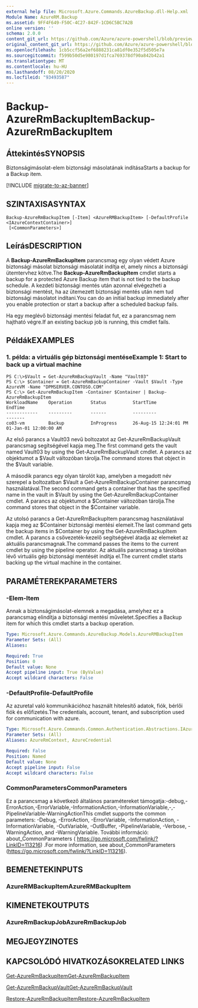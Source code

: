 ```yaml
---
external help file: Microsoft.Azure.Commands.AzureBackup.dll-Help.xml
Module Name: AzureRM.Backup
ms.assetid: 9FF4F649-F50C-4C27-842F-1CD6C5BC7A2B
online version: ''
schema: 2.0.0
content_git_url: https://github.com/Azure/azure-powershell/blob/preview/src/ResourceManager/AzureBackup/Commands.AzureBackup/help/Backup-AzureRmBackupItem.md
original_content_git_url: https://github.com/Azure/azure-powershell/blob/preview/src/ResourceManager/AzureBackup/Commands.AzureBackup/help/Backup-AzureRmBackupItem.md
ms.openlocfilehash: 1cb5ccf56a2ef6888231ca81df0e352f5d505e7a
ms.sourcegitcommit: f599b50d5e980197d1fca769378df90a842b42a1
ms.translationtype: MT
ms.contentlocale: hu-HU
ms.lasthandoff: 08/20/2020
ms.locfileid: "93493587"
---
```

# <span data-ttu-id="06c89-101">Backup-AzureRmBackupItem</span><span class="sxs-lookup"><span data-stu-id="06c89-101">Backup-AzureRmBackupItem</span></span>

## <span data-ttu-id="06c89-102">Áttekintés</span><span class="sxs-lookup"><span data-stu-id="06c89-102">SYNOPSIS</span></span>
<span data-ttu-id="06c89-103">Biztonságimásolat-elem biztonsági másolatának indítása</span><span class="sxs-lookup"><span data-stu-id="06c89-103">Starts a backup for a Backup item.</span></span>

[!INCLUDE [migrate-to-az-banner](../../includes/migrate-to-az-banner.md)]

## <span data-ttu-id="06c89-104">SZINTAXISA</span><span class="sxs-lookup"><span data-stu-id="06c89-104">SYNTAX</span></span>

```
Backup-AzureRmBackupItem [-Item] <AzureRMBackupItem> [-DefaultProfile <IAzureContextContainer>]
 [<CommonParameters>]
```

## <span data-ttu-id="06c89-105">Leírás</span><span class="sxs-lookup"><span data-stu-id="06c89-105">DESCRIPTION</span></span>
<span data-ttu-id="06c89-106">A **Backup-AzureRmBackupItem** parancsmag egy olyan védett Azure biztonsági másolat biztonsági másolatát indítja el, amely nincs a biztonsági ütemtervhez kötve.</span><span class="sxs-lookup"><span data-stu-id="06c89-106">The **Backup-AzureRmBackupItem** cmdlet starts a backup for a protected Azure Backup item that is not tied to the backup schedule.</span></span>
<span data-ttu-id="06c89-107">A kezdeti biztonsági mentés után azonnal elvégezheti a biztonsági mentést, ha az ütemezett biztonsági mentés után nem tud biztonsági másolatot indítani.</span><span class="sxs-lookup"><span data-stu-id="06c89-107">You can do an initial backup immediately after you enable protection or start a backup after a scheduled backup fails.</span></span>

<span data-ttu-id="06c89-108">Ha egy meglévő biztonsági mentési feladat fut, ez a parancsmag nem hajtható végre.</span><span class="sxs-lookup"><span data-stu-id="06c89-108">If an existing backup job is running, this cmdlet fails.</span></span>

## <span data-ttu-id="06c89-109">Példák</span><span class="sxs-lookup"><span data-stu-id="06c89-109">EXAMPLES</span></span>

### <span data-ttu-id="06c89-110">1. példa: a virtuális gép biztonsági mentése</span><span class="sxs-lookup"><span data-stu-id="06c89-110">Example 1: Start to back up a virtual machine</span></span>
```
PS C:\>$Vault = Get-AzureRmBackupVault -Name "Vault03"
PS C:\> $Container = Get-AzureRmBackupContainer -Vault $Vault -Type AzureVM -Name "DPMSERVER.CONTOSO.COM"
PS C:\> Get-AzureRmBackupItem -Container $Container | Backup-AzureRmBackupItem
WorkloadName    Operation       Status          StartTime              EndTime
------------    ---------       ------          ---------              -------
co03-vm         Backup          InProgress      26-Aug-15 12:24:01 PM  01-Jan-01 12:00:00 AM
```

<span data-ttu-id="06c89-111">Az első parancs a Vault03 nevű boltozatot az Get-AzureRmBackupVault parancsmag segítségével kapja meg.</span><span class="sxs-lookup"><span data-stu-id="06c89-111">The first command gets the vault named Vault03 by using the Get-AzureRmBackupVault cmdlet.</span></span>
<span data-ttu-id="06c89-112">A parancs az objektumot a $Vault változóban tárolja.</span><span class="sxs-lookup"><span data-stu-id="06c89-112">The command stores that object in the $Vault variable.</span></span>

<span data-ttu-id="06c89-113">A második parancs egy olyan tárolót kap, amelyben a megadott név szerepel a boltozatban $Vault a Get-AzureRmBackupContainer parancsmag használatával.</span><span class="sxs-lookup"><span data-stu-id="06c89-113">The second command gets a container that has the specified name in the vault in $Vault by using the Get-AzureRmBackupContainer cmdlet.</span></span>
<span data-ttu-id="06c89-114">A parancs az objektumot a $Container változóban tárolja.</span><span class="sxs-lookup"><span data-stu-id="06c89-114">The command stores that object in the $Container variable.</span></span>

<span data-ttu-id="06c89-115">Az utolsó parancs a Get-AzureRmBackupItem parancsmag használatával kapja meg az $Container biztonsági mentési elemeit.</span><span class="sxs-lookup"><span data-stu-id="06c89-115">The last command gets the backup items in $Container by using the Get-AzureRmBackupItem cmdlet.</span></span>
<span data-ttu-id="06c89-116">A parancs a csővezeték-kezelő segítségével átadja az elemeket az aktuális parancsmagnak.</span><span class="sxs-lookup"><span data-stu-id="06c89-116">The command passes the items to the current cmdlet by using the pipeline operator.</span></span>
<span data-ttu-id="06c89-117">Az aktuális parancsmag a tárolóban lévő virtuális gép biztonsági mentését indítja el.</span><span class="sxs-lookup"><span data-stu-id="06c89-117">The current cmdlet starts backing up the virtual machine in the container.</span></span>

## <span data-ttu-id="06c89-118">PARAMÉTEREK</span><span class="sxs-lookup"><span data-stu-id="06c89-118">PARAMETERS</span></span>

### <span data-ttu-id="06c89-119">-Elem</span><span class="sxs-lookup"><span data-stu-id="06c89-119">-Item</span></span>
<span data-ttu-id="06c89-120">Annak a biztonságimásolat-elemnek a megadása, amelyhez ez a parancsmag elindítja a biztonsági mentési műveletet.</span><span class="sxs-lookup"><span data-stu-id="06c89-120">Specifies a Backup item for which this cmdlet starts a backup operation.</span></span>

```yaml
Type: Microsoft.Azure.Commands.AzureBackup.Models.AzureRMBackupItem
Parameter Sets: (All)
Aliases: 

Required: True
Position: 0
Default value: None
Accept pipeline input: True (ByValue)
Accept wildcard characters: False
```

### <span data-ttu-id="06c89-121">-DefaultProfile</span><span class="sxs-lookup"><span data-stu-id="06c89-121">-DefaultProfile</span></span>
<span data-ttu-id="06c89-122">Az azuretal való kommunikációhoz használt hitelesítő adatok, fiók, bérlői fiók és előfizetés.</span><span class="sxs-lookup"><span data-stu-id="06c89-122">The credentials, account, tenant, and subscription used for communication with azure.</span></span>

```yaml
Type: Microsoft.Azure.Commands.Common.Authentication.Abstractions.IAzureContextContainer
Parameter Sets: (All)
Aliases: AzureRmContext, AzureCredential

Required: False
Position: Named
Default value: None
Accept pipeline input: False
Accept wildcard characters: False
```

### <span data-ttu-id="06c89-123">CommonParameters</span><span class="sxs-lookup"><span data-stu-id="06c89-123">CommonParameters</span></span>
<span data-ttu-id="06c89-124">Ez a parancsmag a következő általános paramétereket támogatja:-debug,-ErrorAction,-ErrorVariable,-InformationAction,-InformationVariable,-,-PipelineVariable-WarningAction</span><span class="sxs-lookup"><span data-stu-id="06c89-124">This cmdlet supports the common parameters: -Debug, -ErrorAction, -ErrorVariable, -InformationAction, -InformationVariable, -OutVariable, -OutBuffer, -PipelineVariable, -Verbose, -WarningAction, and -WarningVariable.</span></span> <span data-ttu-id="06c89-125">További információ: about_CommonParameters ( https://go.microsoft.com/fwlink/?LinkID=113216) .</span><span class="sxs-lookup"><span data-stu-id="06c89-125">For more information, see about_CommonParameters (https://go.microsoft.com/fwlink/?LinkID=113216).</span></span>

## <span data-ttu-id="06c89-126">BEMENETEK</span><span class="sxs-lookup"><span data-stu-id="06c89-126">INPUTS</span></span>

### <span data-ttu-id="06c89-127">AzureRMBackupItem</span><span class="sxs-lookup"><span data-stu-id="06c89-127">AzureRMBackupItem</span></span>

## <span data-ttu-id="06c89-128">KIMENETEK</span><span class="sxs-lookup"><span data-stu-id="06c89-128">OUTPUTS</span></span>

### <span data-ttu-id="06c89-129">AzureRmBackupJob</span><span class="sxs-lookup"><span data-stu-id="06c89-129">AzureRmBackupJob</span></span>

## <span data-ttu-id="06c89-130">MEGJEGYZI</span><span class="sxs-lookup"><span data-stu-id="06c89-130">NOTES</span></span>

## <span data-ttu-id="06c89-131">KAPCSOLÓDÓ HIVATKOZÁSOK</span><span class="sxs-lookup"><span data-stu-id="06c89-131">RELATED LINKS</span></span>

[<span data-ttu-id="06c89-132">Get-AzureRmBackupItem</span><span class="sxs-lookup"><span data-stu-id="06c89-132">Get-AzureRmBackupItem</span></span>](./Get-AzureRmBackupItem.md)

[<span data-ttu-id="06c89-133">Get-AzureRmBackupVault</span><span class="sxs-lookup"><span data-stu-id="06c89-133">Get-AzureRmBackupVault</span></span>](./Get-AzureRmBackupVault.md)

[<span data-ttu-id="06c89-134">Restore-AzureRmBackupItem</span><span class="sxs-lookup"><span data-stu-id="06c89-134">Restore-AzureRmBackupItem</span></span>](./Restore-AzureRmBackupItem.md)


